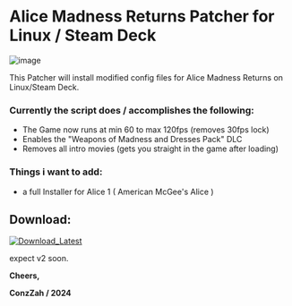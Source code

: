 # Alice Madness Returns Patcher for Linux / Steam Deck

![image](https://github.com/ConzZah/Alice-Madness-Returns-Patcher_Linux/assets/69615452/0fa935c3-2d14-4e0e-ba36-eb1a1291bfcd)


This Patcher will install modified config files for Alice Madness Returns on Linux/Steam Deck.

### **Currently the script does / accomplishes the following:**

- The Game now runs at min 60 to max 120fps (removes 30fps lock)
- Enables the "Weapons of Madness and Dresses Pack" DLC
- Removes all intro movies (gets you straight in the game after loading)


### **Things i want to add:**

- a full Installer for Alice 1  ( American McGee's Alice )
## Download:
<p>
  <a href="https://github.com/ConzZah/Alice-Madness-Returns-Patcher_Linux/archive/refs/heads/main.zip">
    <img alt="Download_Latest" src="https://img.shields.io/badge/download-latest_release-0688CB.svg">
  </a>
</p>


expect v2 soon.

**Cheers,**

**ConzZah / 2024**
